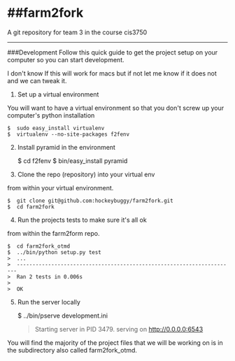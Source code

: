 ##farm2fork
=========

A git repository for team 3 in the course cis3750

----

###Development
Follow this quick guide to get the project setup on your computer so you can start development.

I don't know If this will work for macs but if not let me know if it does not and we can tweak it. 

1. Set up a virtual environment

You will want to have a virtual environment so that you don't screw up your
computer's python installation

    $  sudo easy_install virtualenv
    $  virtualenv --no-site-packages f2fenv

2. Install pyramid in the environment

    $  cd f2fenv
    $  bin/easy_install pyramid

3. Clone the repo (repository) into your virtual env 

from within your virtual environment.

    $  git clone git@github.com:hockeybuggy/farm2fork.git
    $  cd farm2fork

4. Run the projects tests to make sure it's all ok

from within the farm2form repo.

    $  cd farm2fork_otmd
    $  ../bin/python setup.py test
    >  ...
    >  ----------------------------------------------------------------------
    >  Ran 2 tests in 0.006s
    >  
    >  OK

5. Run the server locally

    $  ../bin/pserve development.ini
    >  Starting server in PID 3479.
    >  serving on http://0.0.0.0:6543

You will find the majority of the project files that we will be working on is
in the subdirectory also called farm2fork_otmd.


